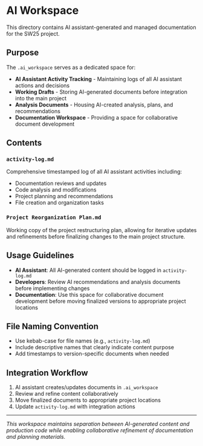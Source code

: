 # AI Workspace

This directory contains AI assistant-generated and managed documentation for the SW25 project.

## Purpose

The `.ai_workspace` serves as a dedicated space for:

- **AI Assistant Activity Tracking** - Maintaining logs of all AI assistant actions and decisions
- **Working Drafts** - Storing AI-generated documents before integration into the main project
- **Analysis Documents** - Housing AI-created analysis, plans, and recommendations
- **Documentation Workspace** - Providing a space for collaborative document development

## Contents

### `activity-log.md`

Comprehensive timestamped log of all AI assistant activities including:

- Documentation reviews and updates
- Code analysis and modifications
- Project planning and recommendations
- File creation and organization tasks

### `Project Reorganization Plan.md`

Working copy of the project restructuring plan, allowing for iterative updates and refinements before finalizing changes to the main project structure.

## Usage Guidelines

- **AI Assistant**: All AI-generated content should be logged in `activity-log.md`
- **Developers**: Review AI recommendations and analysis documents before implementing changes
- **Documentation**: Use this space for collaborative document development before moving finalized versions to appropriate project locations

## File Naming Convention

- Use kebab-case for file names (e.g., `activity-log.md`)
- Include descriptive names that clearly indicate content purpose
- Add timestamps to version-specific documents when needed

## Integration Workflow

1. AI assistant creates/updates documents in `.ai_workspace`
2. Review and refine content collaboratively
3. Move finalized documents to appropriate project locations
4. Update `activity-log.md` with integration actions

---

*This workspace maintains separation between AI-generated content and production code while enabling collaborative refinement of documentation and planning materials.*
